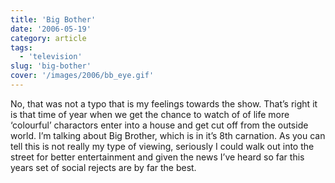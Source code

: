 ```yaml
---
title: 'Big Bother'
date: '2006-05-19'
category: article
tags:
  - 'television'
slug: 'big-bother'
cover: '/images/2006/bb_eye.gif'
---
```


No, that was not a typo that is my feelings towards the show.
That’s right it is that time of year when we get the chance to watch of of life more ‘colourful’ charactors enter into a house and get cut off from the outside world.
I’m talking about Big Brother, which is in it’s 8th carnation. As you can tell this is not really my type of viewing, seriously I could walk out into the street for better entertainment and given the news I’ve heard so far this years set of social rejects are by far the best.
